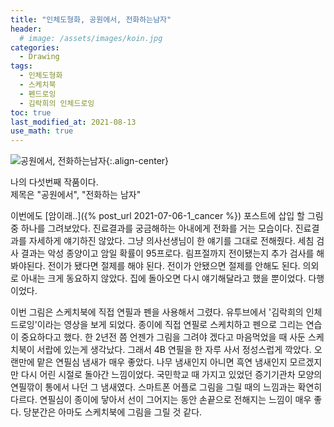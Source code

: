 ```yaml
---
title: "인체도형화, 공원에서, 전화하는남자" 
header:
  # image: /assets/images/koin.jpg
categories:
  - Drawing
tags:
  - 인체도형화
  - 스케치북
  - 펜드로잉
  - 김락희의 인체드로잉
toc: true
last_modified_at: 2021-08-13
use_math: true
---
```

![공원에서, 전화하는남자](https://user-images.githubusercontent.com/60498900/129340544-92000765-f0f0-4b48-84f6-a132c4472a44.png){:.align-center}  
  
나의 다섯번째 작품이다.  
제목은 "공원에서", "전화하는 남자"  

이번에도 [암이래..]({% post_url 2021-07-06-1_cancer %}) 포스트에 삽입 할 그림 중 하나를 그려보았다. 진료결과를 궁금해하는 아내에게 전화를 거는 모습이다. 진료결과를 자세하게 얘기하진 않았다. 그냥 의사선생님이 한 얘기를 그대로 전해줬다. 세침 검사 결과는 악성 종양이고 암일 확률이 95프로다. 림프절까지 전이됐는지 추가 검사를 해봐야된다. 전이가 됐다면 절제를 해야 된다. 전이가 안됐으면 절제를 안해도 된다. 의외로 아내는 크게 동요하지 않았다. 집에 돌아오면 다시 얘기해달라고 했을 뿐이었다. 다행이었다. 

이번 그림은 스케치북에 직접 연필과 펜을 사용해서 그렸다. 유투브에서 '김락희의 인체드로잉'이라는 영상을 보게 되었다. 종이에 직접 연필로 스케치하고 펜으로 그리는 연습이 중요하다고 했다. 한 2년전 쯤 언젠가 그림을 그려야 겠다고 마음먹었을 때 사둔 스케치북이 서랍에 있는게 생각났다. 그래서 4B 연필을 한 자루 사서 정성스럽게 깍았다. 오랜만에 맡은 연필심 냄새가 매우 좋았다. 나무 냄새인지 아니면 흑연 냄새인지 모르겠지만 다시 어린 시절로 돌아간 느낌이었다. 국민학교 때 가지고 있었던 증기기관차 모양의 연필깎이 통에서 나던 그 냄새였다. 스마트폰 어플로 그림을 그릴 때의 느낌과는 확연히 다르다. 연필심이 종이에 닿아서 선이 그어지는 동안 손끝으로 전해지는 느낌이 매우 좋다. 당분간은 아마도 스케치북에 그림을 그릴 것 같다.
